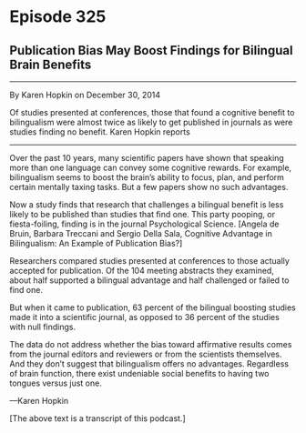 # Episode 325

## Publication Bias May Boost Findings for Bilingual Brain Benefits

---

By Karen Hopkin on December 30, 2014

Of studies presented at conferences, those that found a cognitive benefit to bilingualism were almost twice as likely to get published in journals as were studies finding no benefit. Karen Hopkin reports

---

Over the past 10 years, many scientific papers have shown that speaking more than one language can convey some cognitive rewards. For example, bilingualism seems to boost the brain’s ability to focus, plan, and perform certain mentally taxing tasks. But a few papers show no such advantages.

Now a study finds that research that challenges a bilingual benefit is less likely to be published than studies that find one. This party pooping, or fiesta-foiling, finding is in the journal Psychological Science. [Angela de Bruin, Barbara Treccani and Sergio Della Sala, Cognitive Advantage in Bilingualism: An Example of Publication Bias?]

Researchers compared studies presented at conferences to those actually accepted for publication. Of the 104 meeting abstracts they examined, about half supported a bilingual advantage and half challenged or failed to find one.

But when it came to publication, 63 percent of the bilingual boosting studies made it into a scientific journal, as opposed to 36 percent of the studies with null findings.

The data do not address whether the bias toward affirmative results comes from the journal editors and reviewers or from the scientists themselves. And they don’t suggest that bilingualism offers no advantages. Regardless of brain function, there exist undeniable social benefits to having two tongues versus just one.

—Karen Hopkin

[The above text is a transcript of this podcast.]

